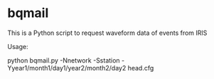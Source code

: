 bqmail
===========
This is a Python script to request waveform data of events from IRIS

Usage:

python bqmail.py -Nnetwork -Sstation -Yyear1/month1/day1/year2/month2/day2 head.cfg
